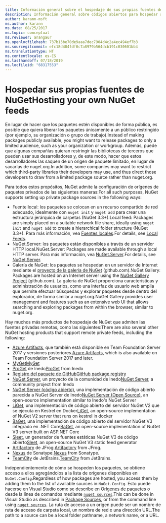 ```yaml
---
title: Información general sobre el hospedaje de sus propias fuentes de NuGet
description: Información general sobre códigos abiertos para hospedar sus propias fuentes o galerías de paquetes de NuGet, ya sea de forma local o remota.
author: karann-msft
ms.author: karann
ms.date: 08/25/2017
ms.topic: conceptual
ms.reviewer: anangaur
ms.openlocfilehash: 737b13be70de9aaa7dec7904d4c2a4ec494ef7b3
ms.sourcegitcommit: efc18d484fdf0c7a8979b564dcb191c030601bb4
ms.translationtype: HT
ms.contentlocale: es-ES
ms.lasthandoff: 07/18/2019
ms.locfileid: "68317553"
---
```

# <a name="hosting-your-own-nuget-feeds"></a><span data-ttu-id="42a75-103">Hospedar sus propias fuentes de NuGet</span><span class="sxs-lookup"><span data-stu-id="42a75-103">Hosting your own NuGet feeds</span></span>

<span data-ttu-id="42a75-104">En lugar de hacer que los paquetes estén disponibles de forma pública, es posible que quiera liberar los paquetes únicamente a un público restringido (por ejemplo, su organización o grupo de trabajo).</span><span class="sxs-lookup"><span data-stu-id="42a75-104">Instead of making packages publicly available, you might want to release packages to only a limited audience, such as your organization or workgroup.</span></span> <span data-ttu-id="42a75-105">Además, puede que algunas compañías quieran restringir las bibliotecas de terceros que pueden usar sus desarrolladores y, de este modo, hacer que estos desarrolladores las saquen de un origen de paquete limitado, en lugar de sacarlas de nuget.org.</span><span class="sxs-lookup"><span data-stu-id="42a75-105">In addition, some companies may want to restrict which third-party libraries their developers may use, and thus direct those developers to draw from a limited package source rather than nuget.org.</span></span>

<span data-ttu-id="42a75-106">Para todos estos propósitos, NuGet admite la configuración de orígenes de paquetes privados de las siguientes maneras:</span><span class="sxs-lookup"><span data-stu-id="42a75-106">For all such purposes, NuGet supports setting up private package sources in the following ways:</span></span>

- <span data-ttu-id="42a75-107">Fuente local: los paquetes se colocan en un recurso compartido de red adecuado, idealmente con `nuget init` y `nuget add` para crear una estructura jerárquica de carpetas (NuGet 3.3+).</span><span class="sxs-lookup"><span data-stu-id="42a75-107">Local feed: Packages are simply placed on a suitable network file share, ideally using `nuget init` and `nuget add` to create a hierarchical folder structure (NuGet 3.3+).</span></span> <span data-ttu-id="42a75-108">Para más información, vea [Fuentes locales](../hosting-packages/local-feeds.md).</span><span class="sxs-lookup"><span data-stu-id="42a75-108">For details, see [Local Feeds](../hosting-packages/local-feeds.md).</span></span>
- <span data-ttu-id="42a75-109">NuGet.Server: los paquetes están disponibles a través de un servidor HTTP local.</span><span class="sxs-lookup"><span data-stu-id="42a75-109">NuGet.Server: Packages are made available through a local HTTP server.</span></span> <span data-ttu-id="42a75-110">Para más información, vea [NuGet.Server](../hosting-packages/nuget-server.md).</span><span class="sxs-lookup"><span data-stu-id="42a75-110">For details, see [NuGet.Server](../hosting-packages/nuget-server.md).</span></span>
- <span data-ttu-id="42a75-111">Galería de NuGet: los paquetes se hospedan en un servidor de Internet mediante el [proyecto de la galería de NuGet](https://github.com/NuGet/NuGetGallery#build-and-run-the-gallery-in-arbitrary-number-easy-steps) (github.com).</span><span class="sxs-lookup"><span data-stu-id="42a75-111">NuGet Gallery: Packages are hosted on an Internet server using the [NuGet Gallery Project](https://github.com/NuGet/NuGetGallery#build-and-run-the-gallery-in-arbitrary-number-easy-steps) (github.com).</span></span> <span data-ttu-id="42a75-112">La galería de NuGet proporciona características y administración de usuarios, como una interfaz de usuario web amplia que permite efectuar búsquedas y explorar paquetes desde dentro del explorador, de forma similar a nuget.org.</span><span class="sxs-lookup"><span data-stu-id="42a75-112">NuGet Gallery provides user management and features such as an extensive web UI that allows searching and exploring packages from within the browser, similar to nuget.org.</span></span>

<span data-ttu-id="42a75-113">Hay muchos más productos de hospedaje de NuGet que admiten las fuentes privadas remotas, como las siguientes:</span><span class="sxs-lookup"><span data-stu-id="42a75-113">There are also several other NuGet hosting products that support remote private feeds, including the following:</span></span>

- <span data-ttu-id="42a75-114">[Azure Artifacts](https://www.visualstudio.com/docs/package/nuget/publish), que también está disponible en Team Foundation Server 2017 y versiones posteriores.</span><span class="sxs-lookup"><span data-stu-id="42a75-114">[Azure Artifacts](https://www.visualstudio.com/docs/package/nuget/publish), which is also available on Team Foundation Server 2017 and later.</span></span>
- [<span data-ttu-id="42a75-115">MyGet</span><span class="sxs-lookup"><span data-stu-id="42a75-115">MyGet</span></span>](http://myget.org)
- <span data-ttu-id="42a75-116">[ProGet](http://inedo.com/proget) de Inedo</span><span class="sxs-lookup"><span data-stu-id="42a75-116">[ProGet](http://inedo.com/proget) from Inedo</span></span>
- [<span data-ttu-id="42a75-117">Registro del paquete de GitHub</span><span class="sxs-lookup"><span data-stu-id="42a75-117">GitHub package registry</span></span>](https://help.github.com/articles/configuring-nuget-for-use-with-github-package-registry)
- <span data-ttu-id="42a75-118">[NuGet Server](http://nugetserver.net/), un proyecto de la comunidad de Inedo</span><span class="sxs-lookup"><span data-stu-id="42a75-118">[NuGet Server](http://nugetserver.net/), a community project from Inedo</span></span>
- <span data-ttu-id="42a75-119">[NuGet Server (código abierto)](http://nuget-server.net), una implementación de código abierto parecida a NuGet Server de Inedo</span><span class="sxs-lookup"><span data-stu-id="42a75-119">[NuGet Server (Open Source)](http://nuget-server.net), an open-source implementation similar to Inedo's NuGet Server</span></span>
- <span data-ttu-id="42a75-120">[LiGet](https://github.com/ai-traders/liget), una implementación de código abierto del servidor NuGet V2 que se ejecuta en Kestrel en Docker</span><span class="sxs-lookup"><span data-stu-id="42a75-120">[LiGet](https://github.com/ai-traders/liget), an open-source implementation of NuGet V2 server that runs on kestrel in docker</span></span>
- <span data-ttu-id="42a75-121">[BaGet](https://github.com/loic-sharma/BaGet), una implementación de código abierto del servidor NuGet V3 integrado en .NET Core</span><span class="sxs-lookup"><span data-stu-id="42a75-121">[BaGet](https://github.com/loic-sharma/BaGet), an open-source implementation of NuGet V3 server built on ASP.NET Core</span></span>
- <span data-ttu-id="42a75-122">[Sleet](https://github.com/emgarten/sleet), un generador de fuentes estáticas NuGet V3 de código abierto</span><span class="sxs-lookup"><span data-stu-id="42a75-122">[Sleet](https://github.com/emgarten/sleet), an open-source NuGet V3 static feed generator</span></span>
- <span data-ttu-id="42a75-123">[Artifactory](https://www.jfrog.com/artifactory/) de JFrog.</span><span class="sxs-lookup"><span data-stu-id="42a75-123">[Artifactory](https://www.jfrog.com/artifactory/) from JFrog.</span></span>
- <span data-ttu-id="42a75-124">[Nexus](http://www.sonatype.org/nexus/) de Sonatype.</span><span class="sxs-lookup"><span data-stu-id="42a75-124">[Nexus](http://www.sonatype.org/nexus/) from Sonatype.</span></span>
- <span data-ttu-id="42a75-125">[TeamCity](https://www.jetbrains.com/teamcity/) de JetBrains.</span><span class="sxs-lookup"><span data-stu-id="42a75-125">[TeamCity](https://www.jetbrains.com/teamcity/) from JetBrains.</span></span>

<span data-ttu-id="42a75-126">Independientemente de cómo se hospeden los paquetes, se obtiene acceso a ellos agregándolos a la lista de orígenes disponibles en `NuGet.Config`.</span><span class="sxs-lookup"><span data-stu-id="42a75-126">Regardless of how packages are hosted, you access them by adding them to the list of available sources in `NuGet.Config`.</span></span> <span data-ttu-id="42a75-127">Esto puede hacerse en Visual Studio como se describe en [Orígenes de paquetes](../consume-packages/install-use-packages-visual-studio.md#package-sources) o desde la línea de comandos mediante [`nuget sources`](../reference/cli-reference/cli-ref-sources.md).</span><span class="sxs-lookup"><span data-stu-id="42a75-127">This can be done in Visual Studio as described in [Package Sources](../consume-packages/install-use-packages-visual-studio.md#package-sources), or from the command line using [`nuget sources`](../reference/cli-reference/cli-ref-sources.md).</span></span> <span data-ttu-id="42a75-128">La ruta de acceso a un origen puede ser un nombre de ruta de acceso de carpeta local, un nombre de red o una dirección URL.</span><span class="sxs-lookup"><span data-stu-id="42a75-128">The path to a source can be a local folder pathname, a network name, or a URL.</span></span>
